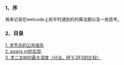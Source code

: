 ### 1、序
用来记录在leetcode上和平时遇到的的算法题以及一些思考。
### 2、目录
[1. 求节点的公共祖先](./leetcode/235/235lowest-common-ancestor-of-a-binary-search-tree.md)  
[2. pow(x,n)的实现](./leetcode/50/50pow.md).  
[3. 求二叉树的最大深度（分治，BFS,DFS的比较）](./leetcode/104/dfsandbfs.md)